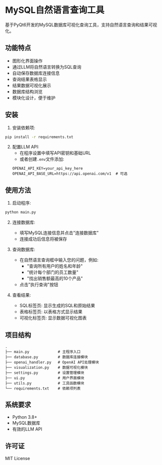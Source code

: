 # MySQL自然语言查询工具

基于PyQt6开发的MySQL数据库可视化查询工具，支持自然语言查询和结果可视化。

## 功能特点

- 图形化界面操作
- 通过LLM将自然语言转换为SQL查询
- 自动保存数据库连接信息
- 查询结果表格显示
- 结果数据可视化展示
- 数据库结构浏览
- 模块化设计，便于维护

## 安装

1. 安装依赖项:
```bash
pip install -r requirements.txt
```

2. 配置LLM API:
   - 在程序设置中填写API密钥和基础URL
   - 或者创建`.env`文件添加:
   ```
   OPENAI_API_KEY=your_api_key_here
   OPENAI_API_BASE_URL=https://api.openai.com/v1  # 可选
   ```

## 使用方法

1. 启动程序:
```bash
python main.py
```

2. 连接数据库:
   - 填写MySQL连接信息并点击"连接数据库"
   - 连接成功后信息将被保存

3. 查询数据库:
   - 在自然语言查询框中输入您的问题，例如:
     - "查询所有用户的姓名和年龄"
     - "统计每个部门的员工数量"
     - "找出销售额最高的10个产品"
   - 点击"执行查询"按钮

4. 查看结果:
   - SQL标签页: 显示生成的SQL和原始结果
   - 表格标签页: 以表格方式显示结果
   - 可视化标签页: 显示数据可视化图表

## 项目结构

```
.
├── main.py             # 主程序入口
├── database.py         # 数据库连接模块
├── openai_handler.py   # OpenAI API处理模块
├── visualization.py    # 数据可视化模块
├── settings.py         # 设置管理模块
├── ui.py               # 用户界面模块
├── utils.py            # 工具函数模块
└── requirements.txt    # 依赖项列表
```

## 系统要求

- Python 3.8+
- MySQL数据库
- 有效的LLM API

## 许可证

MIT License 